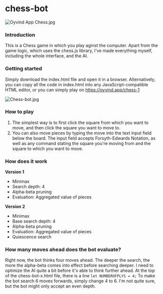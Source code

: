 # chess-bot
![Oyvind App Chess.jpg](https://cdn.steemitimages.com/DQmVVZFP7CeVukQVF6dBZ5HpqQDQynmPkhoJErhg5GxHncq/Oyvind%20App%20Chess.jpg)
### Introduction
This is a Chess game in which you play aginst the computer. Apart from the game logic, which uses the chess.js library, I've made everything myself, including the whole interface, and the AI.

### Getting started
Simply download the index.html file and open it in a browser. Alternatively, you can copy all the code in index.html into any JavaScript-compatible HTML editor, or you can simply play on https://oyvind.app/chess-1

![Chess-bot.jpg](https://cdn.steemitimages.com/DQmac3MZ9sJh6LozeWCsftwvajskKzRK6UxgxdrzqFE1Voy/Chess-bot.jpg)

### How to play
1. The simplest way is to first click the square from which you want to move, and then click the square you want to move to.
2. You can also move pieces by typing the move into the text input field below the board. The input field accepts Forsyth-Edwards Notation, as well as any command stating the square you're moving from and the square to which you want to move.

### How does it work
**Version 1**
- Minimax
- Search depth: 4
- Alpha-beta pruning
- Evaluation: Aggregated value of pieces

**Version 2**
- Minimax
- Base search depth: 4
- Alpha-beta pruning
- Evaluation: Aggregated value of pieces
- Quiescence search

### How many moves ahead does the bot evaluate?
Right now, the bot thinks four moves ahead. The deeper the search, the more the alpha-beta comes into effect before searching deeper. I need to optimize the AI quite a bit before it's able to think further ahead. At the top of the chess-bot-x.html file, there is a line `let NUMBEROFPLYS = 4;` To make the bot search 6 moves forwards, simply change 4 to 6. I'm not quite sure, but the bot might only accept an even depth.
